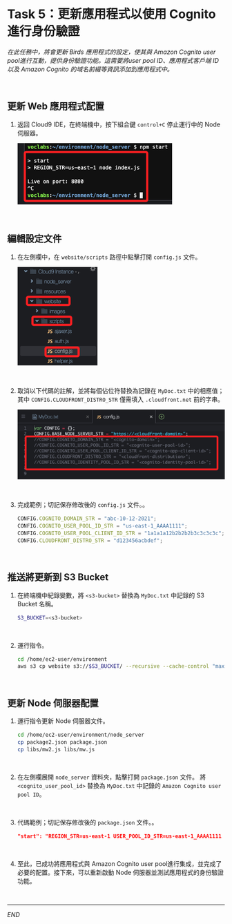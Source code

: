 # Task 5：更新應用程式以使用 Cognito 進行身份驗證

_在此任務中，將會更新 Birds 應用程式的設定，使其與 Amazon Cognito user pool進行互動，提供身份驗證功能。這需要將user pool ID、應用程式客戶端 ID 以及 Amazon Cognito 的域名前綴等資訊添加到應用程式中。_

<br>

## 更新 Web 應用程式配置

1. 返回 Cloud9 IDE，在終端機中，按下組合鍵 `control+C` 停止運行中的 Node 伺服器。

    ![](images/img_52.png)

<br>

## 編輯設定文件

1. 在左側欄中，在 `website/scripts` 路徑中點擊打開 `config.js` 文件。

    ![](images/img_53.png)

<br>

2. 取消以下代碼的註解，並將每個佔位符替換為記錄在 `MyDoc.txt` 中的相應值；其中 `CONFIG.CLOUDFRONT_DISTRO_STR` 僅需填入 `.cloudfront.net` 前的字串。

    ![](images/img_54.png)

<br>

3. 完成範例；切記保存修改後的 `config.js` 文件。。

    ```javascript
    CONFIG.COGNITO_DOMAIN_STR = "abc-10-12-2021";
    CONFIG.COGNITO_USER_POOL_ID_STR = "us-east-1_AAAA1111";
    CONFIG.COGNITO_USER_POOL_CLIENT_ID_STR = "1a1a1a12b2b2b2b3c3c3c3c";
    CONFIG.CLOUDFRONT_DISTRO_STR = "d123456acbdef";
    ```

<br>

## 推送將更新到 S3 Bucket

1. 在終端機中紀錄變數，將 `<s3-bucket>` 替換為 `MyDoc.txt` 中記錄的 S3 Bucket 名稱。

    ```bash
    S3_BUCKET=<s3-bucket>
    ```

<br>

2. 運行指令。

    ```bash
    cd /home/ec2-user/environment
    aws s3 cp website s3://$S3_BUCKET/ --recursive --cache-control "max-age=0"
    ```

<br>

## 更新 Node 伺服器配置

1. 運行指令更新 Node 伺服器文件。

    ```bash
    cd /home/ec2-user/environment/node_server
    cp package2.json package.json
    cp libs/mw2.js libs/mw.js
    ```

<br>

2. 在左側欄展開 `node_server` 資料夾，點擊打開 `package.json` 文件。
將 `<cognito_user_pool_id>` 替換為 `MyDoc.txt` 中記錄的 `Amazon Cognito user pool ID`。

<br>

3. 代碼範例；切記保存修改後的 `package.json` 文件。。

    ```json
    "start": "REGION_STR=us-east-1 USER_POOL_ID_STR=us-east-1_AAAA1111 node index.js"
    ```

<br>

4. 至此，已成功將應用程式與 Amazon Cognito user pool進行集成，並完成了必要的配置。接下來，可以重新啟動 Node 伺服器並測試應用程式的身份驗證功能。

<br>

___

_END_